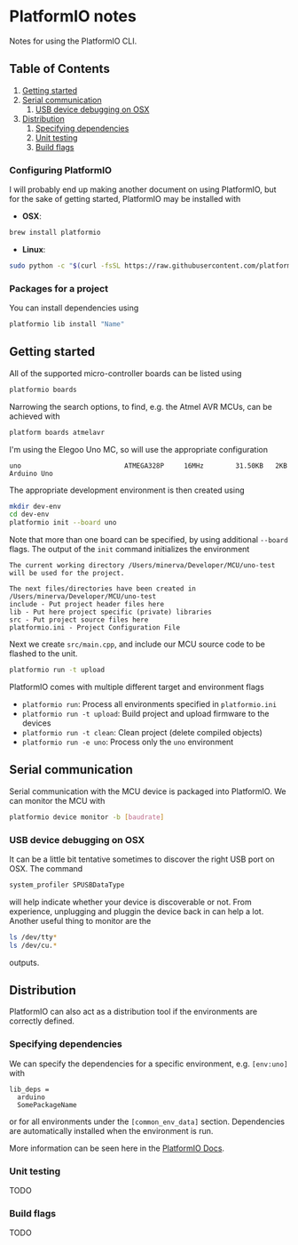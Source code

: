 # PlatformIO notes
Notes for using the PlatformIO CLI.

<!--BEGIN TOC-->
## Table of Contents
1. [Getting started](#toc-sub-tag-2)
2. [Serial communication](#toc-sub-tag-3)
	1. [USB device debugging on OSX](#toc-sub-tag-4)
3. [Distribution](#toc-sub-tag-5)
	1. [Specifying dependencies](#toc-sub-tag-6)
	2. [Unit testing](#toc-sub-tag-7)
	3. [Build flags](#toc-sub-tag-8)
<!--END TOC-->

### Configuring PlatformIO <a name="toc-sub-tag-0"></a>
I will probably end up making another document on using PlatformIO, but for the sake of getting started, PlatformIO may be installed with

- **OSX**: 
```bash
brew install platformio
```
- **Linux**: 
```bash
sudo python -c "$(curl -fsSL https://raw.githubusercontent.com/platformio/platformio/develop/scripts/get-platformio.py)"
```

### Packages for a project <a name="toc-sub-tag-1"></a>
You can install dependencies using
```bash
platformio lib install "Name"
```

## Getting started <a name="toc-sub-tag-2"></a>
All of the supported micro-controller boards can be listed using
```bash
platformio boards
```
Narrowing the search options, to find, e.g. the Atmel AVR MCUs, can be achieved with
```bash
platform boards atmelavr
```

I'm using the Elegoo Uno MC, so will use the appropriate configuration
```
uno                          ATMEGA328P     16MHz        31.50KB   2KB     Arduino Uno
```
The appropriate development environment is then created using
```bash
mkdir dev-env
cd dev-env
platformio init --board uno 
```
Note that more than one board can be specified, by using additional `--board` flags. The output of the `init` command initializes the environment

```
The current working directory /Users/minerva/Developer/MCU/uno-test will be used for the project.

The next files/directories have been created in /Users/minerva/Developer/MCU/uno-test
include - Put project header files here
lib - Put here project specific (private) libraries
src - Put project source files here
platformio.ini - Project Configuration File
```

Next we create `src/main.cpp`, and include our MCU source code to be flashed to the unit.

```bash
platformio run -t upload
```
PlatformIO comes with multiple different target and environment flags

- `platformio run`: Process all environments specified in `platformio.ini`
- `platformio run -t upload`: Build project and upload firmware to the devices
- `platformio run -t clean`: Clean project (delete compiled objects)
- `platformio run -e uno`: Process only the `uno` environment

## Serial communication <a name="toc-sub-tag-3"></a>
Serial communication with the MCU device is packaged into PlatformIO. We can monitor the MCU with
```bash
platformio device monitor -b [baudrate]
```

### USB device debugging on OSX <a name="toc-sub-tag-4"></a>
It can be a little bit tentative sometimes to discover the right USB port on OSX. The command
```bash
system_profiler SPUSBDataType
```
will help indicate whether your device is discoverable or not. From experience, unplugging and pluggin the device back in can help a lot. Another useful thing to monitor are the 
```bash
ls /dev/tty*
ls /dev/cu.*
```
outputs.

## Distribution <a name="toc-sub-tag-5"></a>
PlatformIO can also act as a distribution tool if the environments are correctly defined.

### Specifying dependencies <a name="toc-sub-tag-6"></a>
We can specify the dependencies for a specific environment, e.g. `[env:uno]` with
```
lib_deps =
  arduino
  SomePackageName
```
or for all environments under the `[common_env_data]` section. Dependencies are automatically installed when the environment is run.

More information can be seen here in the [PlatformIO Docs](https://docs.platformio.org/en/latest/projectconf/index.html).

### Unit testing <a name="toc-sub-tag-7"></a>
TODO

### Build flags <a name="toc-sub-tag-8"></a>
TODO
